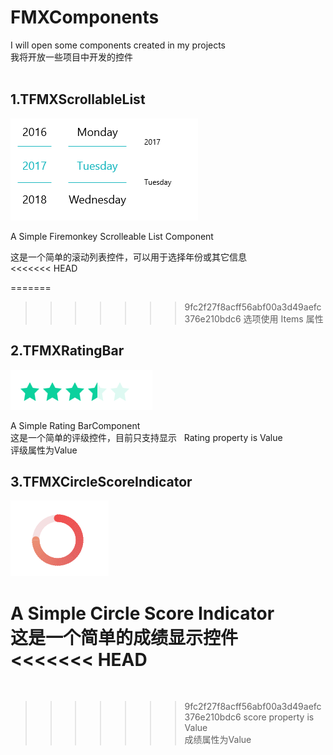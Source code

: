 # FMXComponents

I will open some components created in my projects  
我将开放一些项目中开发的控件  
 
## 1.TFMXScrollableList

![TFMXScrollYears](SnapShots/FMXScrollableList.png)  

A Simple Firemonkey Scrolleable List Component  

这是一个简单的滚动列表控件，可以用于选择年份或其它信息  
<<<<<<< HEAD
  
=======
 
>>>>>>> 9fc2f27f8acff56abf00a3d49aefc376e210bdc6
选项使用 Items 属性  


## 2.TFMXRatingBar  

![TFMXRatingBar](SnapShots/FMXRatingBar.png)

A Simple Rating BarComponent  
这是一个简单的评级控件，目前只支持显示 
 
Rating property is Value  
评级属性为Value  

## 3.TFMXCircleScoreIndicator

![TFMXCircleScoreIndicator](SnapShots/FMXCircleScoreIndicator.png)  

A Simple Circle Score Indicator  
这是一个简单的成绩显示控件  
<<<<<<< HEAD
   
=======
 
>>>>>>> 9fc2f27f8acff56abf00a3d49aefc376e210bdc6
score property is Value  
成绩属性为Value  
